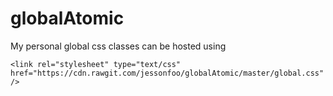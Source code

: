 # globalAtomic

My personal global css classes
can be hosted using

`<link rel="stylesheet" type="text/css" href="https://cdn.rawgit.com/jessonfoo/globalAtomic/master/global.css"/>`
